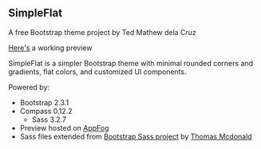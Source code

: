 ## SimpleFlat
A free Bootstrap theme project by Ted Mathew dela Cruz

[Here's](http://simpleflat.hp.af.cm/) a working preview

SimpleFlat is a simpler Bootstrap theme with minimal rounded corners and gradients, flat colors, and customized UI components.

Powered by:
- Bootstrap 2.3.1
- Compass 0.12.2
    - Sass 3.2.7
- Preview hosted on [AppFog](http://appfog.com)
- Sass files extended from [Bootstrap Sass project](https://github.com/thomas-mcdonald/bootstrap-sass) by [Thomas Mcdonald](https://github.com/thomas-mcdonald/)
